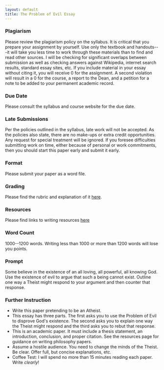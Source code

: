 ```yaml
---
layout: default
title: The Problem of Evil Essay 
---
```



### Plagiarism

Please review the plagiarism policy on the syllabus. It is critical that you prepare your assignment by yourself. Use only the textbook and handouts---it will take you less time to work through these materials than to find and read other sources. I will be checking for significant overlaps between submission as well as checking answers against Wikipedia, internet search results, standard essay sites, etc. If you include material in your essay without citing it, you will receive 0 for the assignment. A second violation will result in a 0 for the course, a report to the Dean, and a petition for a note to be added to your permanent academic record. 

### Due Date
Please consult the syllabus and course website for the due date.

### Late Submissions

Per the policies outlined in the syllabus, late work will not be accepted. As the policies also state, there are no make-ups or extra credit opportunities. Any request for special treatment will be ignored. If you foresee difficulties submitting work on time, either because of personal or work commitments, then you should start this paper early and submit it early. 

### Format
Please submit your paper as a word file. 

### Grading
Please find the rubric and explanation of it [here](/Teaching/Grading/).

### Resources
Please find links to writing resources [here](/Teaching/Resources/)

### Word Count

1000--1200 words. Writing less than 1000 or more than 1200 words will lose you points. 

### Prompt 

Some believe in the existence of an all loving, all powerful, all knowing God. Use the existence of evil to argue that such a being cannot exist. Outline one way a Theist might respond to your argument and then counter that response. 

### Further Instruction 

+ Write this paper pretending to be an Atheist. 
+ This essay has three parts. The first asks you to use the Problem of Evil to disprove God's existence. The second asks you to explain one way the Theist might respond and the third asks you to rebut that response. 
+ This is an academic paper. It must include a thesis statement, an introduction, conclusion, and proper citation. See the resources page for guidance on writing philosophy papers. 
+ Assume a hostile audience. You need to change the minds of the Theist. Be clear. Offer full, but concise explanations, etc. 
+ Coffee Test: I will spend no more than 15 minutes reading each paper. Write *clearly*!
